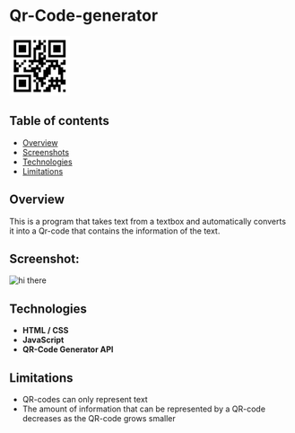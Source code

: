 # Qr-Code-generator
![](styles/favicon.PNG)

## Table of contents
* [Overview](#overview)
* [Screenshots](#screenshot)
* [Technologies](#technologies)
* [Limitations](#limitations)

## Overview
This is a program that takes text from a textbox and automatically converts it into a Qr-code that contains the information of the text.

## Screenshot:
![hi there](https://user-images.githubusercontent.com/129970255/230889462-9402b7f3-eb60-491d-b1d3-38c2632426fb.png)

## Technologies
- **HTML / CSS**
- **JavaScript**
- **QR-Code Generator API**

## Limitations
- QR-codes can only represent text
- The amount of information that can be represented by a QR-code decreases as the QR-code grows smaller

